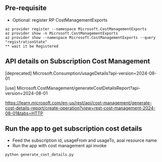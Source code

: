## Pre-requisite
- Optional: register RP CostManagementExports
```
az provider register --namespace Microsoft.CostManagementExports
az provider show -n Microsoft.CostManagementExports
az provider show --namespace Microsoft.CostManagementExports --query "registrationState"
** wait it be Registered
```

## API details on Subscription Cost Management
[deprecated]
Microsoft.Consumption/usageDetails?api-version=2024-08-01

[use]
Microsoft.CostManagement/generateCostDetailsReport?api-version=2024-08-01

https://learn.microsoft.com/en-us/rest/api/cost-management/generate-cost-details-report/create-operation?view=rest-cost-management-2024-08-01&tabs=HTTP

## Run the app to get subscription cost details
- Feed the subscription id, usageFrom and usageTo, aoai resource name
- Run the app with cost management api invoke
```
python generate_cost_details.py
```


